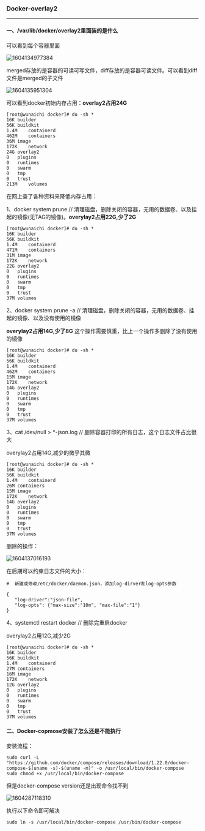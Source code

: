 ### Docker-overlay2

------

#### 一、/var/lib/docker/overlay2里面装的是什么

可以看到每个容器里面

![1604134977384](C:\Users\Administrator\AppData\Roaming\Typora\typora-user-images\1604134977384.png)

merged存放的是容器的可读可写文件，diff存放的是容器可读文件。可以看到diff文件是merged的子文件

![1604135951304](C:\Users\Administrator\AppData\Roaming\Typora\typora-user-images\1604135951304.png)

可以看到docker初始内存占用：**overlay2占用24G**

```shell
[root@wunaichi docker]# du -sh *
16K	builder
56K	buildkit
1.4M	containerd
462M	containers
36M	image
172K	network
24G	overlay2
0	plugins
0	runtimes
0	swarm
0	tmp
0	trust
213M	volumes
```

在网上查了各种资料来降低内存占用：

1、docker system prune // 清理磁盘，删除关闭的容器，无用的数据卷、以及挂起的镜像(无TAG的镜像)。**overylay2占用22G,少了2G**

```shell
[root@wunaichi docker]# du -sh *          
16K	builder
56K	buildkit
1.4M	containerd
471M	containers
31M	image
172K	network
22G	overlay2
0	plugins
0	runtimes
0	swarm
0	tmp
0	trust
37M	volumes
```

2、docker system prune -a  // 清理磁盘，删除关闭的容器，无用的数据卷、挂起的镜像、以及没有使用的镜像

**overylay2占用14G,少了8G**  这个操作需要慎重，比上一个操作多删除了没有使用的镜像

```shell
[root@wunaichi docker]# du -sh *       
16K	builder
56K	buildkit
1.4M	containerd
462M	containers
15M	image
172K	network
14G	overlay2
0	plugins
0	runtimes
0	swarm
0	tmp
0	trust
37M	volumes
```

3、cat /dev/null > *-json.log   // 删除容器打印的所有日志，这个日志文件占比很大

overylay2占用14G,减少的微乎其微

```shell
[root@wunaichi docker]# du -sh * 
16K	builder
56K	buildkit
1.4M	containerd
26M	containers
15M	image
172K	network
14G	overlay2
0	plugins
0	runtimes
0	swarm
0	tmp
0	trust
37M	volumes
```

删除的操作：

![1604137016193](C:\Users\Administrator\AppData\Roaming\Typora\typora-user-images\1604137016193.png)

在后期可以约束日志文件的大小：

```shell
#  新建或修改/etc/docker/daemon.json，添加log-dirver和log-opts参数

{
   "log-driver":"json-file",
   "log-opts": {"max-size":"10m", "max-file":"1"}
}
```

4、systemctl restart docker  // 删除完重启docker

overylay2占用12G,减少2G

```shell
[root@wunaichi docker]# du -sh * 
16K	builder
56K	buildkit
1.4M	containerd
27M	containers
16M	image
172K	network
12G	overlay2
0	plugins
0	runtimes
0	swarm
0	tmp
0	trust
37M	volumes
```

#### 二、Docker-copmose安装了怎么还是不能执行

安装流程：

```shell
sudo curl -L "https://github.com/docker/compose/releases/download/1.22.0/docker-compose-$(uname -s)-$(uname -m)" -o /usr/local/bin/docker-compose
sudo chmod +x /usr/local/bin/docker-compose
```

但是docker-compose version还是出现命令找不到

![1604287118310](C:\Users\Administrator\AppData\Roaming\Typora\typora-user-images\1604287118310.png)

执行以下命令即可解决

```shell
sudo ln -s /usr/local/bin/docker-compose /usr/bin/docker-compose
```

